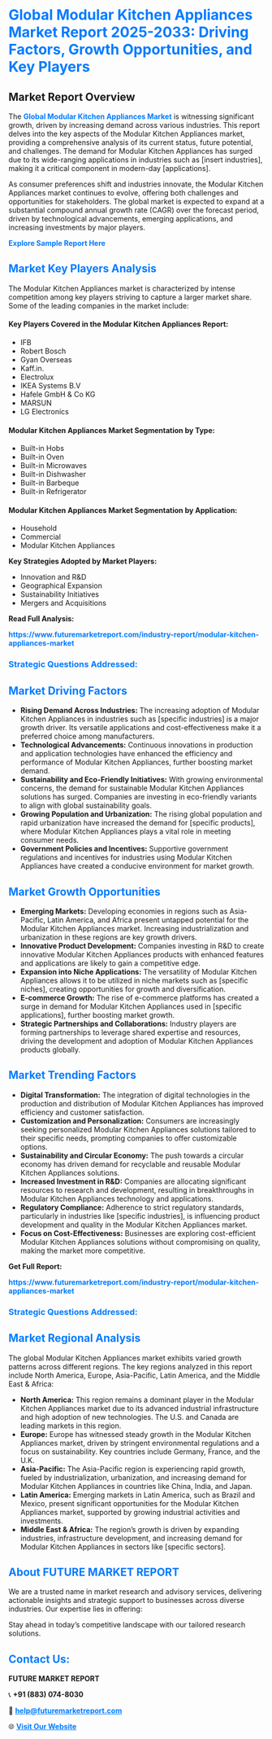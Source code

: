 <h1 style="color: #007BFF;">Global Modular Kitchen Appliances Market Report 2025-2033: Driving Factors, Growth Opportunities, and Key Players</h1>

<section id="overview">
<h2>Market Report Overview</h2>
<p>The <a href="https://www.futuremarketreport.com/industry-report/modular-kitchen-appliances-market" style="color: #007BFF; text-decoration: none;"><strong>Global Modular Kitchen Appliances Market</strong></a> is witnessing significant growth, driven by increasing demand across various industries. This report delves into the key aspects of the Modular Kitchen Appliances market, providing a comprehensive analysis of its current status, future potential, and challenges. The demand for Modular Kitchen Appliances has surged due to its wide-ranging applications in industries such as [insert industries], making it a critical component in modern-day [applications].</p>
<p>As consumer preferences shift and industries innovate, the Modular Kitchen Appliances market continues to evolve, offering both challenges and opportunities for stakeholders. The global market is expected to expand at a substantial compound annual growth rate (CAGR) over the forecast period, driven by technological advancements, emerging applications, and increasing investments by major players.</p>
</section>

<section id="overview">
<p><a href="https://www.futuremarketreport.com/request-sample/reportId=128550" style="color: #007BFF; text-decoration: none;"><strong>Explore Sample Report Here</strong></a></p>
</section>

<section id="key-players">
<h2 style="color: #007BFF;">Market Key Players Analysis</h2>
<p>The Modular Kitchen Appliances market is characterized by intense competition among key players striving to capture a larger market share. Some of the leading companies in the market include:</p>
<h4>Key Players Covered in the Modular Kitchen Appliances Report:</h4>
<ul><li>IFB</li><li>Robert Bosch</li><li>Gyan Overseas</li><li>Kaff.in.</li><li>Electrolux</li><li>IKEA Systems B.V</li><li>Hafele GmbH &amp; Co KG</li><li>MARSUN</li><li>LG Electronics</li></ul>
<h4>Modular Kitchen Appliances Market Segmentation by Type:</h4>
<ul><li>Built-in Hobs</li><li>Built-in Oven</li><li>Built-in Microwaves</li><li>Built-in Dishwasher</li><li>Built-in Barbeque</li><li>Built-in Refrigerator</li></ul>

<h4>Modular Kitchen Appliances Market Segmentation by Application:</h4>
<ul><li>Household</li><li>Commercial</li><li>Modular Kitchen Appliances</li></ul>
<p><strong>Key Strategies Adopted by Market Players:</strong></p>
<ul>
<li>Innovation and R&D</li>
<li>Geographical Expansion</li>
<li>Sustainability Initiatives</li>
<li>Mergers and Acquisitions</li>
</ul>
</section>

<section>
<p><strong>Read Full Analysis: </strong></p><a href="https://www.futuremarketreport.com/industry-report/modular-kitchen-appliances-market" style="color: #007BFF; text-decoration: none;"><strong>https://www.futuremarketreport.com/industry-report/modular-kitchen-appliances-market</strong></a>
<h3 style="color: #007BFF;">Strategic Questions Addressed:</h3>
</section>

<section id="driving-factors">
<h2 style="color: #007BFF;">Market Driving Factors</h2>
<ul>
<li><strong>Rising Demand Across Industries:</strong> The increasing adoption of Modular Kitchen Appliances in industries such as [specific industries] is a major growth driver. Its versatile applications and cost-effectiveness make it a preferred choice among manufacturers.</li>
<li><strong>Technological Advancements:</strong> Continuous innovations in production and application technologies have enhanced the efficiency and performance of Modular Kitchen Appliances, further boosting market demand.</li>
<li><strong>Sustainability and Eco-Friendly Initiatives:</strong> With growing environmental concerns, the demand for sustainable Modular Kitchen Appliances solutions has surged. Companies are investing in eco-friendly variants to align with global sustainability goals.</li>
<li><strong>Growing Population and Urbanization:</strong> The rising global population and rapid urbanization have increased the demand for [specific products], where Modular Kitchen Appliances plays a vital role in meeting consumer needs.</li>
<li><strong>Government Policies and Incentives:</strong> Supportive government regulations and incentives for industries using Modular Kitchen Appliances have created a conducive environment for market growth.</li>
</ul>
</section>

<section id="growth-opportunities">
<h2 style="color: #007BFF;">Market Growth Opportunities</h2>
<ul>
<li><strong>Emerging Markets:</strong> Developing economies in regions such as Asia-Pacific, Latin America, and Africa present untapped potential for the Modular Kitchen Appliances market. Increasing industrialization and urbanization in these regions are key growth drivers.</li>
<li><strong>Innovative Product Development:</strong> Companies investing in R&D to create innovative Modular Kitchen Appliances products with enhanced features and applications are likely to gain a competitive edge.</li>
<li><strong>Expansion into Niche Applications:</strong> The versatility of Modular Kitchen Appliances allows it to be utilized in niche markets such as [specific niches], creating opportunities for growth and diversification.</li>
<li><strong>E-commerce Growth:</strong> The rise of e-commerce platforms has created a surge in demand for Modular Kitchen Appliances used in [specific applications], further boosting market growth.</li>
<li><strong>Strategic Partnerships and Collaborations:</strong> Industry players are forming partnerships to leverage shared expertise and resources, driving the development and adoption of Modular Kitchen Appliances products globally.</li>
</ul>
</section>

<section id="trending-factors">
<h2 style="color: #007BFF;">Market Trending Factors</h2>
<ul>
<li><strong>Digital Transformation:</strong> The integration of digital technologies in the production and distribution of Modular Kitchen Appliances has improved efficiency and customer satisfaction.</li>
<li><strong>Customization and Personalization:</strong> Consumers are increasingly seeking personalized Modular Kitchen Appliances solutions tailored to their specific needs, prompting companies to offer customizable options.</li>
<li><strong>Sustainability and Circular Economy:</strong> The push towards a circular economy has driven demand for recyclable and reusable Modular Kitchen Appliances solutions.</li>
<li><strong>Increased Investment in R&D:</strong> Companies are allocating significant resources to research and development, resulting in breakthroughs in Modular Kitchen Appliances technology and applications.</li>
<li><strong>Regulatory Compliance:</strong> Adherence to strict regulatory standards, particularly in industries like [specific industries], is influencing product development and quality in the Modular Kitchen Appliances market.</li>
<li><strong>Focus on Cost-Effectiveness:</strong> Businesses are exploring cost-efficient Modular Kitchen Appliances solutions without compromising on quality, making the market more competitive.</li>
</ul>
</section>

<section>
<p><strong>Get Full Report: </strong></p><a href="https://www.futuremarketreport.com/industry-report/modular-kitchen-appliances-market" style="color: #007BFF; text-decoration: none;"><strong>https://www.futuremarketreport.com/industry-report/modular-kitchen-appliances-market</strong></a>
<h3 style="color: #007BFF;">Strategic Questions Addressed:</h3>
</section>


<section id="regional-analysis">
<h2 style="color: #007BFF;">Market Regional Analysis</h2>
<p>The global Modular Kitchen Appliances market exhibits varied growth patterns across different regions. The key regions analyzed in this report include North America, Europe, Asia-Pacific, Latin America, and the Middle East & Africa:</p>
<ul>
<li><strong>North America:</strong> This region remains a dominant player in the Modular Kitchen Appliances market due to its advanced industrial infrastructure and high adoption of new technologies. The U.S. and Canada are leading markets in this region.</li>
<li><strong>Europe:</strong> Europe has witnessed steady growth in the Modular Kitchen Appliances market, driven by stringent environmental regulations and a focus on sustainability. Key countries include Germany, France, and the U.K.</li>
<li><strong>Asia-Pacific:</strong> The Asia-Pacific region is experiencing rapid growth, fueled by industrialization, urbanization, and increasing demand for Modular Kitchen Appliances in countries like China, India, and Japan.</li>
<li><strong>Latin America:</strong> Emerging markets in Latin America, such as Brazil and Mexico, present significant opportunities for the Modular Kitchen Appliances market, supported by growing industrial activities and investments.</li>
<li><strong>Middle East & Africa:</strong> The region’s growth is driven by expanding industries, infrastructure development, and increasing demand for Modular Kitchen Appliances in sectors like [specific sectors].</li>
</ul>
</section>

<footer>
<h2 style="color: #007BFF;">About FUTURE MARKET REPORT</h2>
<p>We are a trusted name in market research and advisory services, delivering actionable insights and strategic support to businesses across diverse industries. Our expertise lies in offering:</p>

<p>Stay ahead in today’s competitive landscape with our tailored research solutions.</p>

<h2 style="color: #007BFF;">Contact Us:</h2>
<p><strong>FUTURE MARKET REPORT</strong></p>
<p>📞 <strong>+91 (883) 074-8030</strong></p>
<p>📧 <strong><a href="mailto:help@futuremarketreport.com" style="color: #007BFF;">help@futuremarketreport.com</a></strong></p>
<p>🌐 <strong><a href="https://www.futuremarketreport.com/" style="color: #007BFF;">Visit Our Website</a></strong></p>
</footer>